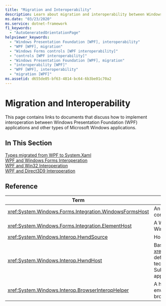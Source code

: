 ```yaml
---
title: "Migration and Interoperability"
description: Learn about migration and interoperability between Windows Presentation Foundation (WPF) applications and other types of Microsoft Windows applications.
ms.date: "03/23/2020"
ms.service: dotnet-framework
f1_keywords: 
  - "AutoGeneratedOrientationPage"
helpviewer_keywords: 
  - "Windows Presentation Foundation [WPF], interoperability"
  - "WPF [WPF], migration"
  - "Windows Forms controls [WPF interoperability]"
  - "controls [WPF interoperability]"
  - "Windows Presentation Foundation [WPF], migration"
  - "interoperability [WPF]"
  - "WPF [WPF], interoperability"
  - "migration [WPF]"
ms.assetid: d655de05-bf63-4814-bc64-6b3be01c70a2
---
```

# Migration and Interoperability

This page contains links to documents that discuss how to implement interoperation between Windows Presentation Foundation (WPF) applications and other types of Microsoft Windows applications.

## In This Section

[Types migrated from WPF to System.Xaml](types-migrated-from-wpf-to-system.md)\
[WPF and Windows Forms Interoperation](wpf-and-windows-forms-interoperation.md)\
[WPF and Win32 Interoperation](wpf-and-win32-interoperation.md)\
[WPF and Direct3D9 Interoperation](wpf-and-direct3d9-interoperation.md)

## Reference

| Term                                                     | Definition                                                                                                                                                                                                                                                                                                                                                                                                  |
|----------------------------------------------------------|-------------------------------------------------------------------------------------------------------------------------------------------------------------------------------------------------------------------------------------------------------------------------------------------------------------------------------------------------------------------------------------------------------------|
| <xref:System.Windows.Forms.Integration.WindowsFormsHost> | An element that you can use to host a Windows Forms control as an element of a WPF page.                                                                                                                                                                                                                                      |
| <xref:System.Windows.Forms.Integration.ElementHost>      | A Windows Forms control that you can use to host a Windows Presentation Foundation (WPF) control.                                                                                                                                                                                                                                                                 |
| <xref:System.Windows.Interop.HwndSource>                 | Hosts a WPF region within a Win32 application.                                                                                                                                                                                                                                                                                |
| <xref:System.Windows.Interop.HwndHost>                   | Base class for <xref:System.Windows.Forms.Integration.WindowsFormsHost>, defines some basic functionality that all HWND-based technologies use when hosted by a WPF application. Subclass this to host a Win32 window within a WPF application. |
| <xref:System.Windows.Interop.BrowserInteropHelper>       | A helper class for reporting conditions of the browser environment for a WPF application that is hosted by a browser.                                                                                                                                                                                                         |
